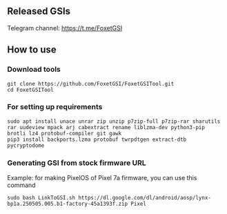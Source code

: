 ## Released GSIs
Telegram channel: https://t.me/FoxetGSI

## How to use

### Download tools
```
git clone https://github.com/FoxetGSI/FoxetGSITool.git
cd FoxetGSITool
```

### For setting up requirements
```
sudo apt install unace unrar zip unzip p7zip-full p7zip-rar sharutils rar uudeview mpack arj cabextract rename liblzma-dev python3-pip brotli lz4 protobuf-compiler git gawk
pip3 install backports.lzma protobuf twrpdtgen extract-dtb pycryptodome
```

### Generating GSI from stock firmware URL
Example: for making PixelOS of Pixel 7a firmware, you can use this command
```
sudo bash LinkToGSI.sh https://dl.google.com/dl/android/aosp/lynx-bp1a.250505.005.b1-factory-45a1393f.zip Pixel
```
